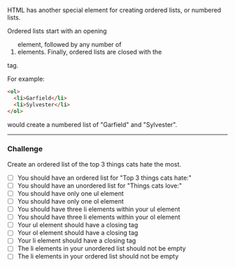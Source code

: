 <!--
title=Create an Ordered List
code=<h2>CatPhotoApp</h2>
<main>
  <p>Click here to view more <a href="#">cat photos</a>.</p>

  <a href="#"><img src="{{public(images/fcc-relaxing-cat.jpg)}}" alt="A cute orange cat lying on its back."></a>

  <p>Things cats love:</p>
  <ul>
    <li>cat nip</li>
    <li>laser pointers</li>
    <li>lasagna</li>
  </ul>
  <p>Top 3 things cats hate:</p>

</main>
-->


HTML has another special element for creating ordered lists, or numbered lists.

Ordered lists start with an opening <ol> element, followed by any number of <li> elements. Finally, ordered lists are closed with the </ol> tag.

For example:

```html
<ol>
  <li>Garfield</li>
  <li>Sylvester</li>
</ol>
```

would create a numbered list of "Garfield" and "Sylvester".


---

### Challenge

Create an ordered list of the top 3 things cats hate the most.

- [ ] You should have an ordered list for "Top 3 things cats hate:" <!--hasText("Top 3 things cats hate:")-->
- [ ] You should have an unordered list for "Things cats love:" <!--hasText("Things cats love:")-->
- [ ] You should have only one ul element <!--count("ul")===1-->
- [ ] You should have only one ol element <!--count("ol")===1-->
- [ ] You should have three li elements within your ul element <!--count("ul li")===3-->
- [ ] You should have three li elements within your ol element <!--count("ol li")===3-->
- [ ] Your ul element should have a closing tag <!--count("ul")===countHTML("&lt;/ul")-->
- [ ] Your ol element should have a closing tag <!--count("ol")===countHTML("&lt;/ol")-->
- [ ] Your li element should have a closing tag <!--count("li")===countHTML("&lt;/li")-->
- [ ] The li elements in your unordered list should not be empty <!--!isEmpty("ul li",true)-->
- [ ] The li elements in your ordered list should not be empty <!--!isEmpty("ol li",true)-->